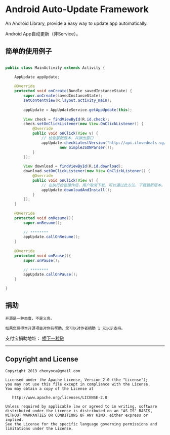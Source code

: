 Android Auto-Update Framework
============

An Android Library, provide a easy way to update app automatically.

Android App自动更新（非Service）。

## 简单的使用例子

``` java

public class MainActivity extends Activity {

	AppUpdate appUpdate;
	
	@Override
	protected void onCreate(Bundle savedInstanceState) {
		super.onCreate(savedInstanceState);
		setContentView(R.layout.activity_main);
		
		appUpdate = AppUpdateService.getAppUpdate(this);
		
		View check = findViewById(R.id.check);
		check.setOnClickListener(new View.OnClickListener() {
			@Override
			public void onClick(View v) {
				// 检查最新版本，并弹出窗口
				appUpdate.checkLatestVersion("http://api.ilovedeals.sg/app_release/latest?app_type=android-mobile", 
						new SimpleJSONParser());
			}
		});
		
		View download = findViewById(R.id.download);
		download.setOnClickListener(new View.OnClickListener() {
			@Override
			public void onClick(View v) {
				// 在执行检查操作后，用户取消下载，可以通过此方法，下载最新版本。
				appUpdate.downloadAndInstall();
			}
		});
	}
	
	@Override
	protected void onResume(){
		super.onResume();
		
		// ******** 
		appUpdate.callOnResume();
	}
	
	@Override
	protected void onPause(){
		super.onPause();
		
		// ******** 
		appUpdate.callOnPause();
	}

}

```

## 捐助

	开源是一种态度，不是义务。
	
	如果您觉得本开源项目对你有帮助，您可以对作者捐助 1 元以示支持。
	
支付宝捐助地址： [桥下一粒砂](https://me.alipay.com/yoojiachen)

----

## Copyright and License

```
Copyright 2013 chenyoca@gmail.com

Licensed under the Apache License, Version 2.0 (the "License");
you may not use this file except in compliance with the License.
You may obtain a copy of the License at
 
   http://www.apache.org/licenses/LICENSE-2.0

Unless required by applicable law or agreed to in writing, software
distributed under the License is distributed on an "AS IS" BASIS,
WITHOUT WARRANTIES OR CONDITIONS OF ANY KIND, either express or implied.
See the License for the specific language governing permissions and
limitations under the License.
````
